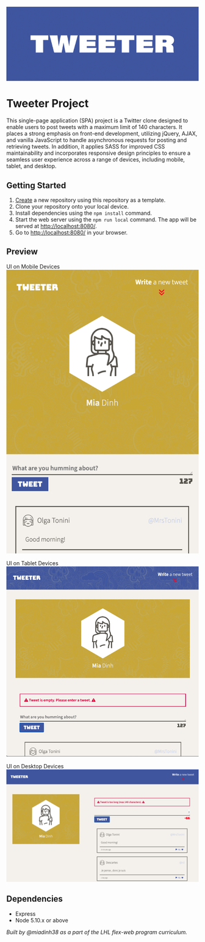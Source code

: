 ![Tweeter Logo](/assets/tweeter-logo.png)


# Tweeter Project

This single-page application (SPA) project is a Twitter clone designed to enable users to post tweets with a maximum limit of 140 characters. It places a strong emphasis on front-end development, utilizing jQuery, AJAX, and vanilla JavaScript to handle asynchronous requests for posting and retrieving tweets. In addition, it applies SASS for improved CSS maintainability and incorporates responsive design principles to ensure a seamless user experience across a range of devices, including mobile, tablet, and desktop.


## Getting Started

1. [Create](https://docs.github.com/en/repositories/creating-and-managing-repositories/creating-a-repository-from-a-template) a new repository using this repository as a template.
2. Clone your repository onto your local device.
3. Install dependencies using the `npm install` command.
3. Start the web server using the `npm run local` command. The app will be served at <http://localhost:8080/>.
4. Go to <http://localhost:8080/> in your browser.


## Preview

UI on Mobile Devices  
![UI on Mobile Devices](/assets/UI-mobile.png)

UI on Tablet Devices
![UI on Tablet Devices](/assets/UI-tablet.png)

UI on Desktop Devices
![UI on Desktop Devices](/assets/UI-desktop.png)


## Dependencies

- Express
- Node 5.10.x or above

*Built by @miadinh38 as a part of the LHL flex-web program curriculum.*

